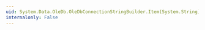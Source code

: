 ```yaml
---
uid: System.Data.OleDb.OleDbConnectionStringBuilder.Item(System.String)
internalonly: False
---
```

